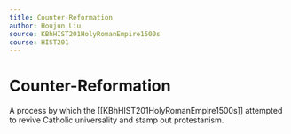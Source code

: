 ```yaml
---
title: Counter-Reformation
author: Houjun Liu
source: KBhHIST201HolyRomanEmpire1500s
course: HIST201
---
```


# Counter-Reformation

A process by which the [[KBhHIST201HolyRomanEmpire1500s]] attempted to revive Catholic  universality and stamp out protestanism.


